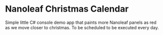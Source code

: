 # Nanoleaf Christmas Calendar

Simple little C# console demo app that paints more Nanoleaf panels as red as we move closer to christmas. To be scheduled to be executed every day.
